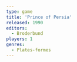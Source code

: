 ```yaml
---
type: game
title: 'Prince of Persia'
released: 1990
editors: 
  - Broderbund
players: 1
genres:
  - Plates-formes
---
```


